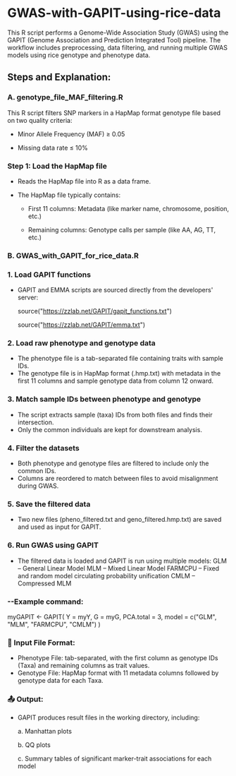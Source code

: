 # GWAS-with-GAPIT-using-rice-data
This R script performs a Genome-Wide Association Study (GWAS) using the GAPIT (Genome Association and Prediction Integrated Tool) pipeline. The workflow includes preprocessing, data filtering, and running multiple GWAS models using rice genotype and phenotype data.

## Steps and Explanation:
### A. genotype_file_MAF_filtering.R

This R script filters SNP markers in a HapMap format genotype file based on two quality criteria:

- Minor Allele Frequency (MAF) ≥ 0.05

- Missing data rate ≤ 10%

### Step 1: Load the HapMap file

- Reads the HapMap file into R as a data frame.

- The HapMap file typically contains:

   - First 11 columns: Metadata (like marker name, chromosome, position, etc.)

   - Remaining columns: Genotype calls per sample (like AA, AG, TT, etc.)

### B. GWAS_with_GAPIT_for_rice_data.R

### 1. Load GAPIT functions
- GAPIT and EMMA scripts are sourced directly from the developers' server:

   source("https://zzlab.net/GAPIT/gapit_functions.txt")

   source("https://zzlab.net/GAPIT/emma.txt")

### 2. Load raw phenotype and genotype data
- The phenotype file is a tab-separated file containing traits with sample IDs.
- The genotype file is in HapMap format (.hmp.txt) with metadata in the first 11 columns and sample genotype data from column 12 onward.

### 3. Match sample IDs between phenotype and genotype
- The script extracts sample (taxa) IDs from both files and finds their intersection.
- Only the common individuals are kept for downstream analysis.

### 4. Filter the datasets
- Both phenotype and genotype files are filtered to include only the common IDs.
- Columns are reordered to match between files to avoid misalignment during GWAS.

### 5. Save the filtered data
- Two new files (pheno_filtered.txt and geno_filtered.hmp.txt) are saved and used as input for GAPIT.

### 6. Run GWAS using GAPIT
- The filtered data is loaded and GAPIT is run using multiple models:
   GLM – General Linear Model
   MLM – Mixed Linear Model
   FARMCPU – Fixed and random model circulating probability unification
   CMLM – Compressed MLM

### --Example command:

myGAPIT <- GAPIT(
  Y = myY,
  G = myG,
  PCA.total = 3,
  model = c("GLM", "MLM", "FARMCPU", "CMLM")
)

### 📁 Input File Format:
- Phenotype File: tab-separated, with the first column as genotype IDs (Taxa) and remaining columns as trait values.
- Genotype File: HapMap format with 11 metadata columns followed by genotype data for each Taxa.

### 📤 Output:
- GAPIT produces result files in the working directory, including:
  
  a. Manhattan plots
  
  b. QQ plots
  
  c. Summary tables of significant marker-trait associations for each model


